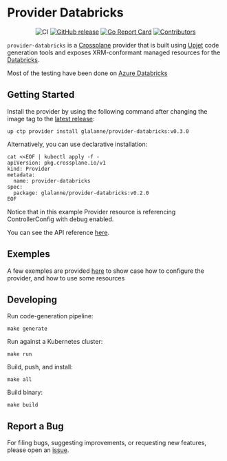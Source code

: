 
# Provider Databricks

<div style="text-align: center;">

![CI](https://github.com/glalanne/provider-databricks/workflows/CI/badge.svg)
[![GitHub release](https://img.shields.io/github/release/glalanne/provider-databricks/all.svg)](https://github.com/glalanne/provider-databricks/releases)
[![Go Report Card](https://goreportcard.com/badge/github.com/glalanne/provider-databricks)](https://goreportcard.com/report/github.com/glalanne/provider-databricks)
[![Contributors](https://img.shields.io/github/contributors/glalanne/provider-databricks)](https://github.com/glalanne/provider-databricks/graphs/contributors)


</div>

`provider-databricks` is a [Crossplane](https://crossplane.io/) provider that
is built using [Upjet](https://github.com/crossplane/upjet) code
generation tools and exposes XRM-conformant managed resources for the
[Databricks](https://registry.terraform.io/providers/databricks/databricks/latest/docs).


Most of the testing have been done on [Azure Databricks](https://azure.microsoft.com/en-ca/products/databricks)

## Getting Started

Install the provider by using the following command after changing the image tag
to the [latest release](https://marketplace.upbound.io/providers/glalanne/provider-databricks):
```
up ctp provider install glalanne/provider-databricks:v0.3.0
```

Alternatively, you can use declarative installation:
```
cat <<EOF | kubectl apply -f -
apiVersion: pkg.crossplane.io/v1
kind: Provider
metadata:
  name: provider-databricks
spec:
  package: glalanne/provider-databricks:v0.2.0
EOF
```

Notice that in this example Provider resource is referencing ControllerConfig with debug enabled.

You can see the API reference [here](https://doc.crds.dev/github.com/glalanne/provider-databricks).

## Exemples

A few exemples are provided [here](./examples/) to show case how to configure the provider, and how to use some resources


## Developing

Run code-generation pipeline:
```console
make generate
```

Run against a Kubernetes cluster:

```console
make run
```

Build, push, and install:

```console
make all
```

Build binary:

```console
make build
```

## Report a Bug

For filing bugs, suggesting improvements, or requesting new features, please
open an [issue](https://github.com/glalanne/provider-databricks/issues).
